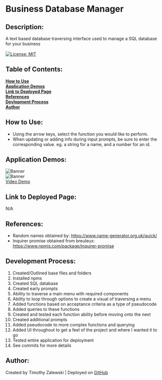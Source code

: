 # Business Database Manager

## Description:
A text based database traversing interface used to manage a SQL database for your business <br /> <br />
[![License: MIT](https://img.shields.io/badge/License-MIT-yellow.svg)](https://opensource.org/licenses/MIT)

## Table of Contents:

  **[How to Use](#how-to-use)** <br />
  **[Application Demos](#application-demos)** <br />
  **[Link to Deployed Page](#link-to-deployed-page)** <br />
  **[References](#references)** <br />
  **[Devlopment Process](#development-process)** <br />
  **[Author](#author)** <br />

## How to Use: 
* Using the arrow keys, select the function you would like to perform. <br />
* When updating or adding info during input prompts, be sure to enter the corresponding value. eg. a string for a name, and a number for an id. <br />

## Application Demos:
![Banner](./demos/) <br />
![Banner](./demos/) <br />
<a href="">Video Demo</a>

## Link to Deployed Page:
N/A

## References:
* Random names obtained by: https://www.name-generator.org.uk/quick/ <br />
* Inquirer promise obtained from breuleux: https://www.npmjs.com/package/inquirer-promise

## Development Process:
1. Created/Outlined base files and folders <br />
2. Installed npms <br />
3. Created SQL database <br />
4. Created early prompts <br />
5. Ability to traverse a main menu with required components <br />
6. Ability to loop through options to create a visual of traversing a menu <br />
7. Added functions based on acceptance criteria as a type of pseudocode <br />
8. Added queries to these functions <br />
9. Created and tested each function ability before moving onto the next <br />
10. Created additional prompts <br />
11. Added pseudocode to more complex functions and querying <br />
12. Added UI throughout to get a feel of the project and where I wanted it to go <br />
13. Tested entire application for deployment <br />
14. See commits for more details <br />

## Author:
Created by Timothy Zalewski | Deployed on [GitHub](https://github.com/Tim-Zebra)
